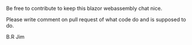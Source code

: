 Be free to contribute to keep this blazor webassembly chat nice.

Please write comment on pull request of what code do and is supposed to do.

B.R Jim
